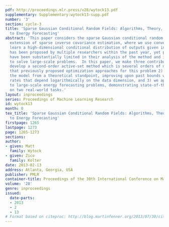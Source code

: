 ```yaml
---
pdf: http://proceedings.mlr.press/v28/wytock13.pdf
supplementary: Supplementary:wytock13-supp.pdf
number: '3'
section: cycle-3
title: 'Sparse Gaussian Conditional Random Fields: Algorithms, Theory, and Application
  to Energy Forecasting'
abstract: 'This paper considers the sparse Gaussian conditional random field, a discriminative
  extension of sparse inverse covariance estimation, where we use convex methods to
  learn a high-dimensional conditional distribution of outputs given inputs. The model
  has been proposed by multiple researchers within the past year, yet previous papers
  have been substantially limited in their analysis of the method and in the ability
  to solve large-scale problems.  In this paper, we make three contributions: 1) we
  develop a second-order active-set method which is several orders of magnitude faster
  that previously proposed optimization approaches for this problem 2) we analyze
  the model from a theoretical standpoint, improving upon past bounds with convergence
  rates that depend logarithmically on the data dimension, and 3) we apply the method
  to large-scale energy forecasting problems, demonstrating state-of-the-art performance
  on two real-world tasks.'
layout: inproceedings
series: Proceedings of Machine Learning Research
id: wytock13
month: 0
tex_title: 'Sparse Gaussian Conditional Random Fields: Algorithms, Theory, and Application
  to Energy Forecasting'
firstpage: 1265
lastpage: 1273
page: 1265-1273
sections: 
author:
- given: Matt
  family: Wytock
- given: Zico
  family: Kolter
date: 2013-02-13
address: Atlanta, Georgia, USA
publisher: PMLR
container-title: Proceedings of the 30th International Conference on Machine Learning
volume: '28'
genre: inproceedings
issued:
  date-parts:
  - 2013
  - 2
  - 13
# Format based on citeproc: http://blog.martinfenner.org/2013/07/30/citeproc-yaml-for-bibliographies/
---
```

